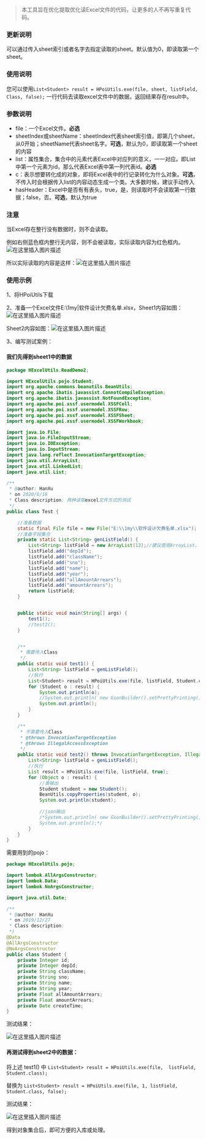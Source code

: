 > 本工具旨在优化提取优化读Excel文件的代码，让更多的人不再写重复代码。



### 更新说明

可以通过传入sheet索引或者名字去指定读取的sheet。默认值为0，即读取第一个sheet。



### 使用说明

您可以使用`List<Student> result = HPoiUtils.exe(file, sheet, listField, Class, false);` 一行代码去读取excel文件中的数据，返回结果存在result中。



### 参数说明

- file：一个Excel文件。**必选**
- sheetIndex或sheetName：sheetIndex代表sheet索引值，即第几个sheet，从0开始；sheetName代表sheet名字。**可选**，默认为0，即读取第一个sheet的内容
- list：属性集合，集合中的元素代表Excel中对应列的意义，一一对应。即List中第一个元素为id，那么代表Excel表中第一列代表id。**必选**
- c：表示想要转化成的对象，即将Excel表中的行记录转化为什么对象。**可选**，不传入时会根据传入list的内容动态生成一个类。大多数时候，建议手动传入
- hasHeader：Excel中是否有有表头，true，是，则读取时不会读取第一行数据；false，否。**可选**，默认为true



### 注意

当Excel存在整行没有数据时，则不会读取。

例如右侧蓝色框内整行无内容，则不会被读取，实际读取内容为红色框内。![在这里插入图片描述](https://img-blog.csdnimg.cn/20200617143109690.jpg?x-oss-process=image/watermark,type_ZmFuZ3poZW5naGVpdGk,shadow_10,text_aHR0cHM6Ly9ibG9nLmNzZG4ubmV0L2hhbmhhbmhhbnh1,size_16,color_FFFFFF,t_70)

所以实际读取的内容是这样：![在这里插入图片描述](https://img-blog.csdnimg.cn/20200617152235232.jpg?x-oss-process=image/watermark,type_ZmFuZ3poZW5naGVpdGk,shadow_10,text_aHR0cHM6Ly9ibG9nLmNzZG4ubmV0L2hhbmhhbmhhbnh1,size_16,color_FFFFFF,t_70)



### 使用示例

1、将HPoiUtils下载

2、准备一个Excel文件E:\1my|软件设计欠费名单.xlsx，Sheet1内容如图：![在这里插入图片描述](https://img-blog.csdnimg.cn/20200617153526447.jpg?x-oss-process=image/watermark,type_ZmFuZ3poZW5naGVpdGk,shadow_10,text_aHR0cHM6Ly9ibG9nLmNzZG4ubmV0L2hhbmhhbmhhbnh1,size_16,color_FFFFFF,t_70)

Sheet2内容如图：![在这里插入图片描述](https://img-blog.csdnimg.cn/20200617153826965.jpg)

3、编写测试案例：

#### 我们先得到sheet1中的数据

```java
package HExcelUtils.ReadDemo2;

import HExcelUtils.pojo.Student;
import org.apache.commons.beanutils.BeanUtils;
import org.apache.ibatis.javassist.CannotCompileException;
import org.apache.ibatis.javassist.NotFoundException;
import org.apache.poi.xssf.usermodel.XSSFCell;
import org.apache.poi.xssf.usermodel.XSSFRow;
import org.apache.poi.xssf.usermodel.XSSFSheet;
import org.apache.poi.xssf.usermodel.XSSFWorkbook;

import java.io.File;
import java.io.FileInputStream;
import java.io.IOException;
import java.io.InputStream;
import java.lang.reflect.InvocationTargetException;
import java.util.ArrayList;
import java.util.LinkedList;
import java.util.List;

/**
 * @author: HanXu
 * on 2020/6/16
 * Class description: 两种读取excel文件方式的测试
 */
public class Test {

    //准备数据
    static final File file = new File("E:\\1my\\软件设计欠费名单.xlsx");
    //准备字段集合
    private static List<String> genListField() {
        List<String> listField = new ArrayList(12);//建议使用ArrayList，get(i)操作更快
        listField.add("depId");
        listField.add("className");
        listField.add("sno");
        listField.add("name");
        listField.add("year");
        listField.add("allAmountArrears");
        listField.add("amountArrears");
        return listField;
    }


    public static void main(String[] args) {
        test1();
        //test2();
    }


    /**
     * 需要传入Class
     */
    public static void test1() {
        List<String> listField = genListField();
        //执行
        List<Student> result = HPoiUtils.exe(file, listField, Student.class);
        for (Student o : result) {
            System.out.println(o);
            //System.out.println( new GsonBuilder().setPrettyPrinting().create().toJson(o));
            System.out.println();
        }
    }

    /**
     * 不需要传入Class
     * @throws InvocationTargetException
     * @throws IllegalAccessException
     */
    public static void test2() throws InvocationTargetException, IllegalAccessException {
        List<String> listField = genListField();
        //执行
        List result = HPoiUtils.exe(file, listField, true);
        for (Object o : result) {
            //类输出
            Student student = new Student();
            BeanUtils.copyProperties(student, o);
            System.out.println(student);
            
            //json输出
            /*System.out.println( new GsonBuilder().setPrettyPrinting().create().toJson(o));
            System.out.println();*/
        }
    }
}
```



需要用到的pojo：

```java
package HExcelUtils.pojo;

import lombok.AllArgsConstructor;
import lombok.Data;
import lombok.NoArgsConstructor;

import java.util.Date;

/**
 * @author: HanXu
 * on 2019/12/27
 * Class description:
 */
@Data
@AllArgsConstructor
@NoArgsConstructor
public class Student {
    private Integer id;
    private Integer depId;
    private String className;
    private String sno;
    private String name;
    private String year;
    private Float allAmountArrears;
    private Float amountArrears;
    private Date createTime;
}
```



测试结果：

![在这里插入图片描述](https://img-blog.csdnimg.cn/2020061715412837.jpg?x-oss-process=image/watermark,type_ZmFuZ3poZW5naGVpdGk,shadow_10,text_aHR0cHM6Ly9ibG9nLmNzZG4ubmV0L2hhbmhhbmhhbnh1,size_16,color_FFFFFF,t_70)



#### 再测试得到sheet2中的数据：

将上述 test1() 中 `List<Student> result = HPoiUtils.exe(file,  listField, Student.class);` 

替换为 `List<Student> result = HPoiUtils.exe(file, 1, listField, Student.class, false);`

测试结果：

![在这里插入图片描述](https://img-blog.csdnimg.cn/20200617154429215.jpg?x-oss-process=image/watermark,type_ZmFuZ3poZW5naGVpdGk,shadow_10,text_aHR0cHM6Ly9ibG9nLmNzZG4ubmV0L2hhbmhhbmhhbnh1,size_16,color_FFFFFF,t_70)



得到对象集合后，即可方便的入库或处理。
